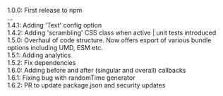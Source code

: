 1.0.0: First release to npm  
...  
1.4.1: Adding 'Text' config option  
1.4.2: Adding 'scrambling' CSS class when active | unit tests introduced  
1.5.0: Overhaul of code structure. Now offers export of various bundle options including UMD, ESM etc.  
1.5.1: Adding analytics  
1.5.2: Fix dependencies  
1.6.0: Adding before and after (singular and overall) callbacks  
1.6.1: Fixing bug with randomTime generator  
1.6.2: PR to update package.json and security updates
